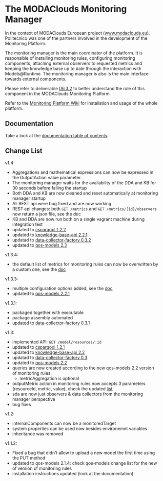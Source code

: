 The MODAClouds Monitoring Manager
=============================

In the context of MODAClouds European project (www.modaclouds.eu), Politecnico was
one of the partners involved in the development of the Monitoring Platform.

The monitoring manager is the main coordinator of the platform. 
It is responsible of installing monitoring rules, configuring monitoring components,
 attaching external observers to requested metrics and keeping the knowledge 
 base up to date through the interaction with Models@Runtime. The monitoring manager is also 
 is the main interface towards external components.

Please refer to deliverable [D6.3.2](http://www.modaclouds.eu/publications/public-deliverables/) 
to better understand the role of this component in the MODAClouds Monitoring Platform.

Refer to the [Monitoring Platform Wiki](https://github.com/deib-polimi/modaclouds-monitoring-manager/wiki) for installation and usage of the whole platform.

## Documentation

Take a look at the [documentation table of contents](doc/TOC.md).

## Change List

v1.4:
* Aggregations and mathematical expressions can now be expressed in the OutputAction value parameter.
* The monitoring manager waits for the availability of the DDA and KB for 30 seconds before failing the startup 
* Both DDA and KB are now cleaned and reset automatically at monitoring manager startup
* All REST api were bug fixed and are now working
* REST api changes: both `GET /metrics` and `GET /metrics/{id}/observers` now return a json file, see the doc
* KB and DDA are now run both on a single vagrant machine during integration test
* updated to [csparqool 1.2.2](https://github.com/deib-polimi/csparqool/releases/tag/v1.2.2)
* updated to [knowledge-base-api 2.2.1](https://github.com/deib-polimi/modaclouds-knowledge-base-api/releases/tag/v2.2.1)
* updatad to [data-collector-factory 0.3.2](https://github.com/deib-polimi/modaclouds-data-collector-factory/releases/tag/v0.3.2)
* updated to [qos-models 2.3](https://github.com/deib-polimi/modaclouds-qos-models/releases/tag/v2.3)

v1.3.4:
* the default list of metrics for monitoring rules can now be overwritten by a custom one, see the [doc](https://github.com/deib-polimi/modaclouds-monitoring-manager/blob/master/doc/user-manual.md#usage)

v1.3.3:
* multiple configuration options added, see the [doc](https://github.com/deib-polimi/modaclouds-monitoring-manager/blob/master/doc/user-manual.md#usage)
* updated to [qos-models 2.2.1](https://github.com/deib-polimi/modaclouds-qos-models/releases/tag/v2.2.1)

v1.3.1:
* packaged together with executable
* package assembly automated
* updated to [data-collector-factory 0.3.1](https://github.com/deib-polimi/modaclouds-data-collector-factory/releases/tag/v0.3.1)

v1.3:
* implemented API: `GET /model/resources/:id`
* updated to [csparqool 1.2.1](https://github.com/deib-polimi/csparqool/releases/tag/v1.2.1)
* updated to [knowledge-base-api 2.2](https://github.com/deib-polimi/modaclouds-knowledge-base-api/releases/tag/v2.2)
* updatad to [data-collector-factory 0.3](https://github.com/deib-polimi/modaclouds-data-collector-factory/releases/tag/v0.3)
* updated to [qos-models 2.2](https://github.com/deib-polimi/modaclouds-qos-models/releases/tag/v2.2)
* queries are now created according to the new qos-models 2.2 version of monitoring rules:
  * metricAggregation is optional
* outputMetric action in monitoring rules now accepts 3 parameters (resourceId, metric, value), check the updated [list](https://github.com/deib-polimi/modaclouds-qos-models/blob/master/src/main/resources/monitoring_actions.xml)
* sda are now just observers & data collectors from the monitoring manager perspective
* bug fixes

v1.2:
* internalComponents can now be a monitoredTarget
* system properties can be used now besides environemnt variables
* inheritance was removed

v1.1.2:

* Fixed a bug that didn't allow to upload a new model the first time using the PUT method
* updated to qos-models 2.1.4: check qos-models change list for the new of version of monitoring rules
* installation instructions updated (look at the documentation)
